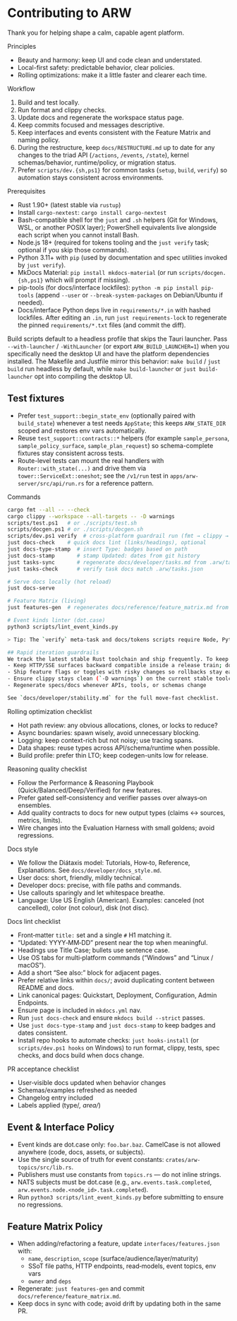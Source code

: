 # Contributing to ARW

Thank you for helping shape a calm, capable agent platform.

Principles
- Beauty and harmony: keep UI and code clean and understated.
- Local-first safety: predictable behavior, clear policies.
- Rolling optimizations: make it a little faster and clearer each time.

Workflow
1. Build and test locally.
2. Run format and clippy checks.
3. Update docs and regenerate the workspace status page.
4. Keep commits focused and messages descriptive.
5. Keep interfaces and events consistent with the Feature Matrix and naming policy.
6. During the restructure, keep `docs/RESTRUCTURE.md` up to date for any changes to the triad API (`/actions`, `/events`, `/state`), kernel schemas/behavior, runtime/policy, or migration status.
7. Prefer `scripts/dev.{sh,ps1}` for common tasks (`setup`, `build`, `verify`) so automation stays consistent across environments.

Prerequisites
- Rust 1.90+ (latest stable via `rustup`)
- Install `cargo-nextest`: `cargo install cargo-nextest`
- Bash-compatible shell for the `just` and `.sh` helpers (Git for Windows, WSL, or another POSIX layer); PowerShell equivalents live alongside each script when you cannot install Bash.
- Node.js 18+ (required for tokens tooling and the `just verify` task; optional if you skip those commands).
- Python 3.11+ with `pip` (used by documentation and spec utilities invoked by `just verify`).
- MkDocs Material: `pip install mkdocs-material` (or run `scripts/docgen.{sh,ps1}` which will prompt if missing).
- pip-tools (for docs/interface lockfiles): `python -m pip install pip-tools` (append `--user` or `--break-system-packages` on Debian/Ubuntu if needed).
- Docs/interface Python deps live in `requirements/*.in` with hashed lockfiles. After editing an `.in`, run `just requirements-lock` to regenerate the pinned `requirements/*.txt` files (and commit the diff).

Build scripts default to a headless profile that skips the Tauri launcher. Pass `--with-launcher` / `-WithLauncher` (or export `ARW_BUILD_LAUNCHER=1`) when you specifically need the desktop UI and have the platform dependencies installed.
The Makefile and Justfile mirror this behavior: `make build` / `just build` run headless by default, while `make build-launcher` or `just build-launcher` opt into compiling the desktop UI.

## Test fixtures
- Prefer `test_support::begin_state_env` (optionally paired with `build_state`) whenever a test needs `AppState`; this keeps `ARW_STATE_DIR` scoped and restores env vars automatically.
- Reuse `test_support::contracts::*` helpers (for example `sample_persona`, `sample_policy_surface`, `sample_plan_request`) so schema-complete fixtures stay consistent across tests.
- Route-level tests can mount the real handlers with `Router::with_state(...)` and drive them via `tower::ServiceExt::oneshot`; see the `/v1/run` test in `apps/arw-server/src/api/run.rs` for a reference pattern.

Commands
```bash
cargo fmt --all -- --check
cargo clippy --workspace --all-targets -- -D warnings
scripts/test.ps1   # or ./scripts/test.sh
scripts/docgen.ps1 # or ./scripts/docgen.sh
scripts/dev.ps1 verify  # cross-platform guardrail run (fmt → clippy → tests → docs)
just docs-check    # quick docs lint (links/headings), optional
just docs-type-stamp  # insert Type: badges based on path
just docs-stamp       # stamp Updated: dates from git history
just tasks-sync       # regenerate docs/developer/tasks.md from .arw/tasks.json
just tasks-check      # verify task docs match .arw/tasks.json

# Serve docs locally (hot reload)
just docs-serve

# Feature Matrix (living)
just features-gen  # regenerates docs/reference/feature_matrix.md from interfaces/features.json

# Event kinds linter (dot.case)
python3 scripts/lint_event_kinds.py

> Tip: The `verify` meta-task and docs/tokens scripts require Node, Python, and MkDocs. If you do not have those tools installed, run the individual Rust checks (`fmt`, `clippy`, `cargo nextest`) instead and mention the skipped steps in your notes.

## Rapid iteration guardrails
We track the latest stable Rust toolchain and ship frequently. To keep the project broadly usable while moving fast:
- Keep HTTP/SSE surfaces backward compatible inside a release train; document migrations when breaking changes are unavoidable
- Ship feature flags or toggles with risky changes so rollbacks stay easy
- Ensure clippy stays clean (`-D warnings`) on the current stable toolchain
- Regenerate specs/docs whenever APIs, tools, or schemas change

See `docs/developer/stability.md` for the full move-fast checklist.
```

Rolling optimization checklist
- Hot path review: any obvious allocations, clones, or locks to reduce?
- Async boundaries: spawn wisely, avoid unnecessary blocking.
- Logging: keep context-rich but not noisy; use tracing spans.
- Data shapes: reuse types across API/schema/runtime when possible.
- Build profile: prefer thin LTO; keep codegen-units low for release.

Reasoning quality checklist
- Follow the Performance & Reasoning Playbook (Quick/Balanced/Deep/Verified) for new features.
- Prefer gated self‑consistency and verifier passes over always‑on ensembles.
- Add quality contracts to docs for new output types (claims ↔ sources, metrics, limits).
- Wire changes into the Evaluation Harness with small goldens; avoid regressions.

Docs style
- We follow the Diátaxis model: Tutorials, How‑to, Reference, Explanations. See `docs/developer/docs_style.md`.
- User docs: short, friendly, mildly technical.
- Developer docs: precise, with file paths and commands.
- Use callouts sparingly and let whitespace breathe.
 - Language: Use US English (American). Examples: canceled (not cancelled), color (not colour), disk (not disc).

Docs lint checklist
- Front‑matter `title:` set and a single `#` H1 matching it.
- “Updated: YYYY‑MM‑DD” present near the top when meaningful.
- Headings use Title Case; bullets use sentence case.
- Use OS tabs for multi‑platform commands (“Windows” and “Linux / macOS”).
- Add a short “See also:” block for adjacent pages.
- Prefer relative links within `docs/`; avoid duplicating content between README and docs.
- Link canonical pages: Quickstart, Deployment, Configuration, Admin Endpoints.
- Ensure page is included in `mkdocs.yml` nav.
- Run `just docs-check` and ensure `mkdocs build --strict` passes.
- Use `just docs-type-stamp` and `just docs-stamp` to keep badges and dates consistent.
- Install repo hooks to automate checks: `just hooks-install` (or `scripts/dev.ps1 hooks` on Windows) to run format, clippy, tests, spec checks, and docs build when docs change.

PR acceptance checklist
- User‑visible docs updated when behavior changes
- Schemas/examples refreshed as needed
- Changelog entry included
- Labels applied (type/*, area/*)

## Event & Interface Policy

- Event kinds are dot.case only: `foo.bar.baz`. CamelCase is not allowed anywhere (code, docs, assets, or subjects).
- Use the single source of truth for event constants: `crates/arw-topics/src/lib.rs`.
- Publishers must use constants from `topics.rs` — do not inline strings.
- NATS subjects must be dot.case (e.g., `arw.events.task.completed`, `arw.events.node.<node_id>.task.completed`).
- Run `python3 scripts/lint_event_kinds.py` before submitting to ensure no regressions.

## Feature Matrix Policy

- When adding/refactoring a feature, update `interfaces/features.json` with:
  - `name`, `description`, `scope` (surface/audience/layer/maturity)
  - SSoT file paths, HTTP endpoints, read‑models, event topics, env vars
  - `owner` and `deps`
- Regenerate: `just features-gen` and commit `docs/reference/feature_matrix.md`.
- Keep docs in sync with code; avoid drift by updating both in the same PR.
